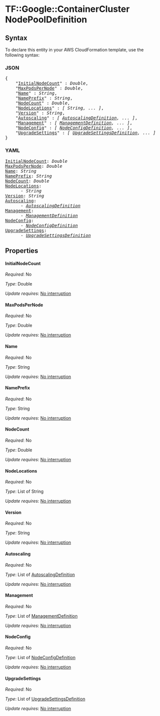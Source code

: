 # TF::Google::ContainerCluster NodePoolDefinition

## Syntax

To declare this entity in your AWS CloudFormation template, use the following syntax:

### JSON

<pre>
{
    "<a href="#initialnodecount" title="InitialNodeCount">InitialNodeCount</a>" : <i>Double</i>,
    "<a href="#maxpodspernode" title="MaxPodsPerNode">MaxPodsPerNode</a>" : <i>Double</i>,
    "<a href="#name" title="Name">Name</a>" : <i>String</i>,
    "<a href="#nameprefix" title="NamePrefix">NamePrefix</a>" : <i>String</i>,
    "<a href="#nodecount" title="NodeCount">NodeCount</a>" : <i>Double</i>,
    "<a href="#nodelocations" title="NodeLocations">NodeLocations</a>" : <i>[ String, ... ]</i>,
    "<a href="#version" title="Version">Version</a>" : <i>String</i>,
    "<a href="#autoscaling" title="Autoscaling">Autoscaling</a>" : <i>[ <a href="autoscalingdefinition.md">AutoscalingDefinition</a>, ... ]</i>,
    "<a href="#management" title="Management">Management</a>" : <i>[ <a href="managementdefinition.md">ManagementDefinition</a>, ... ]</i>,
    "<a href="#nodeconfig" title="NodeConfig">NodeConfig</a>" : <i>[ <a href="nodeconfigdefinition.md">NodeConfigDefinition</a>, ... ]</i>,
    "<a href="#upgradesettings" title="UpgradeSettings">UpgradeSettings</a>" : <i>[ <a href="upgradesettingsdefinition.md">UpgradeSettingsDefinition</a>, ... ]</i>
}
</pre>

### YAML

<pre>
<a href="#initialnodecount" title="InitialNodeCount">InitialNodeCount</a>: <i>Double</i>
<a href="#maxpodspernode" title="MaxPodsPerNode">MaxPodsPerNode</a>: <i>Double</i>
<a href="#name" title="Name">Name</a>: <i>String</i>
<a href="#nameprefix" title="NamePrefix">NamePrefix</a>: <i>String</i>
<a href="#nodecount" title="NodeCount">NodeCount</a>: <i>Double</i>
<a href="#nodelocations" title="NodeLocations">NodeLocations</a>: <i>
      - String</i>
<a href="#version" title="Version">Version</a>: <i>String</i>
<a href="#autoscaling" title="Autoscaling">Autoscaling</a>: <i>
      - <a href="autoscalingdefinition.md">AutoscalingDefinition</a></i>
<a href="#management" title="Management">Management</a>: <i>
      - <a href="managementdefinition.md">ManagementDefinition</a></i>
<a href="#nodeconfig" title="NodeConfig">NodeConfig</a>: <i>
      - <a href="nodeconfigdefinition.md">NodeConfigDefinition</a></i>
<a href="#upgradesettings" title="UpgradeSettings">UpgradeSettings</a>: <i>
      - <a href="upgradesettingsdefinition.md">UpgradeSettingsDefinition</a></i>
</pre>

## Properties

#### InitialNodeCount

_Required_: No

_Type_: Double

_Update requires_: [No interruption](https://docs.aws.amazon.com/AWSCloudFormation/latest/UserGuide/using-cfn-updating-stacks-update-behaviors.html#update-no-interrupt)

#### MaxPodsPerNode

_Required_: No

_Type_: Double

_Update requires_: [No interruption](https://docs.aws.amazon.com/AWSCloudFormation/latest/UserGuide/using-cfn-updating-stacks-update-behaviors.html#update-no-interrupt)

#### Name

_Required_: No

_Type_: String

_Update requires_: [No interruption](https://docs.aws.amazon.com/AWSCloudFormation/latest/UserGuide/using-cfn-updating-stacks-update-behaviors.html#update-no-interrupt)

#### NamePrefix

_Required_: No

_Type_: String

_Update requires_: [No interruption](https://docs.aws.amazon.com/AWSCloudFormation/latest/UserGuide/using-cfn-updating-stacks-update-behaviors.html#update-no-interrupt)

#### NodeCount

_Required_: No

_Type_: Double

_Update requires_: [No interruption](https://docs.aws.amazon.com/AWSCloudFormation/latest/UserGuide/using-cfn-updating-stacks-update-behaviors.html#update-no-interrupt)

#### NodeLocations

_Required_: No

_Type_: List of String

_Update requires_: [No interruption](https://docs.aws.amazon.com/AWSCloudFormation/latest/UserGuide/using-cfn-updating-stacks-update-behaviors.html#update-no-interrupt)

#### Version

_Required_: No

_Type_: String

_Update requires_: [No interruption](https://docs.aws.amazon.com/AWSCloudFormation/latest/UserGuide/using-cfn-updating-stacks-update-behaviors.html#update-no-interrupt)

#### Autoscaling

_Required_: No

_Type_: List of <a href="autoscalingdefinition.md">AutoscalingDefinition</a>

_Update requires_: [No interruption](https://docs.aws.amazon.com/AWSCloudFormation/latest/UserGuide/using-cfn-updating-stacks-update-behaviors.html#update-no-interrupt)

#### Management

_Required_: No

_Type_: List of <a href="managementdefinition.md">ManagementDefinition</a>

_Update requires_: [No interruption](https://docs.aws.amazon.com/AWSCloudFormation/latest/UserGuide/using-cfn-updating-stacks-update-behaviors.html#update-no-interrupt)

#### NodeConfig

_Required_: No

_Type_: List of <a href="nodeconfigdefinition.md">NodeConfigDefinition</a>

_Update requires_: [No interruption](https://docs.aws.amazon.com/AWSCloudFormation/latest/UserGuide/using-cfn-updating-stacks-update-behaviors.html#update-no-interrupt)

#### UpgradeSettings

_Required_: No

_Type_: List of <a href="upgradesettingsdefinition.md">UpgradeSettingsDefinition</a>

_Update requires_: [No interruption](https://docs.aws.amazon.com/AWSCloudFormation/latest/UserGuide/using-cfn-updating-stacks-update-behaviors.html#update-no-interrupt)

